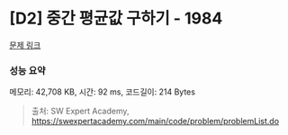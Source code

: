 # [D2] 중간 평균값 구하기 - 1984 

[문제 링크](https://swexpertacademy.com/main/code/problem/problemDetail.do?contestProbId=AV5Pw_-KAdcDFAUq) 

### 성능 요약

메모리: 42,708 KB, 시간: 92 ms, 코드길이: 214 Bytes



> 출처: SW Expert Academy, https://swexpertacademy.com/main/code/problem/problemList.do